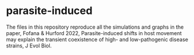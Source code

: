 # parasite-induced
The files in this repository reproduce all the simulations and graphs in the paper, Fofana &amp; Hurford 2022, Parasite-induced shifts in host movement may explain the transient coexistence of high- and low-pathogenic disease strains, J Evol Biol.  
